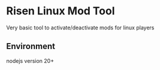 # Risen Linux Mod Tool

Very basic tool to activate/deactivate mods for linux players

## Environment

nodejs version 20+